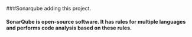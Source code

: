 ###Sonarqube adding this project.

#### SonarQube is open-source software. It has rules for multiple languages and performs code analysis based on these rules.
